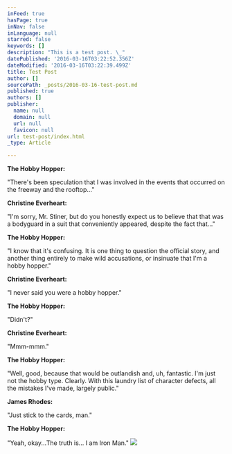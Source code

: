 ```yaml
---
inFeed: true
hasPage: true
inNav: false
inLanguage: null
starred: false
keywords: []
description: "This is a test post. \_"
datePublished: '2016-03-16T03:22:52.356Z'
dateModified: '2016-03-16T03:22:39.499Z'
title: Test Post
author: []
sourcePath: _posts/2016-03-16-test-post.md
published: true
authors: []
publisher:
  name: null
  domain: null
  url: null
  favicon: null
url: test-post/index.html
_type: Article

---
```

**The Hobby Hopper:**

"There's been speculation that I was involved in the events that occurred on the freeway and the rooftop..."

**Christine Everheart:**

"I'm sorry, Mr. Stiner, but do you honestly expect us to believe that that was a bodyguard in a suit that conveniently appeared, despite the fact that..."

****The Hobby Hopper**:**

"I know that it's confusing. It is one thing to question the official story, and another thing entirely to make wild accusations, or insinuate that I'm a hobby hopper."

**Christine Everheart:**

"I never said you were a hobby hopper."

****The Hobby Hopper**:**

"Didn't?"

**Christine Everheart:**

"Mmm-mmm."

****The Hobby Hopper**:**

"Well, good, because that would be outlandish and, uh, fantastic. I'm just not the hobby type. Clearly. With this laundry list of character defects, all the mistakes I've made, largely public."

**James Rhodes:**

"Just stick to the cards, man."

****The Hobby Hopper**:**

"Yeah, okay...The truth is...  I am Iron Man."
![](https://the-grid-user-content.s3-us-west-2.amazonaws.com/d0a9b2f9-b229-4343-adcb-650c064a7187.jpg)